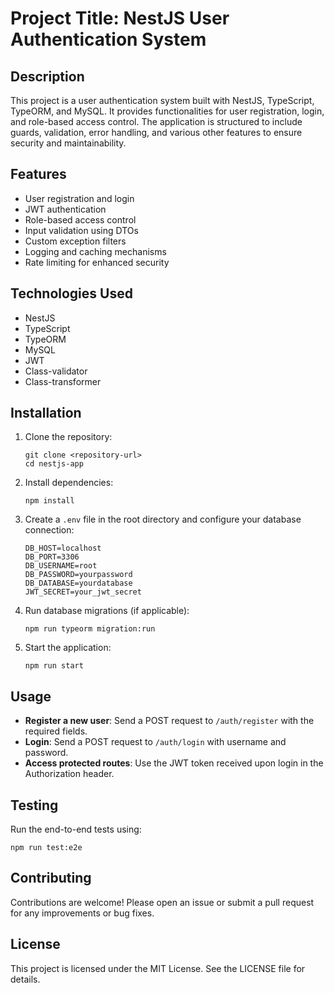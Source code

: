 # Project Title: NestJS User Authentication System

## Description
This project is a user authentication system built with NestJS, TypeScript, TypeORM, and MySQL. It provides functionalities for user registration, login, and role-based access control. The application is structured to include guards, validation, error handling, and various other features to ensure security and maintainability.

## Features
- User registration and login
- JWT authentication
- Role-based access control
- Input validation using DTOs
- Custom exception filters
- Logging and caching mechanisms
- Rate limiting for enhanced security

## Technologies Used
- NestJS
- TypeScript
- TypeORM
- MySQL
- JWT
- Class-validator
- Class-transformer

## Installation
1. Clone the repository:
   ```
   git clone <repository-url>
   cd nestjs-app
   ```

2. Install dependencies:
   ```
   npm install
   ```

3. Create a `.env` file in the root directory and configure your database connection:
   ```
   DB_HOST=localhost
   DB_PORT=3306
   DB_USERNAME=root
   DB_PASSWORD=yourpassword
   DB_DATABASE=yourdatabase
   JWT_SECRET=your_jwt_secret
   ```

4. Run database migrations (if applicable):
   ```
   npm run typeorm migration:run
   ```

5. Start the application:
   ```
   npm run start
   ```

## Usage
- **Register a new user**: Send a POST request to `/auth/register` with the required fields.
- **Login**: Send a POST request to `/auth/login` with username and password.
- **Access protected routes**: Use the JWT token received upon login in the Authorization header.

## Testing
Run the end-to-end tests using:
```
npm run test:e2e
```

## Contributing
Contributions are welcome! Please open an issue or submit a pull request for any improvements or bug fixes.

## License
This project is licensed under the MIT License. See the LICENSE file for details.